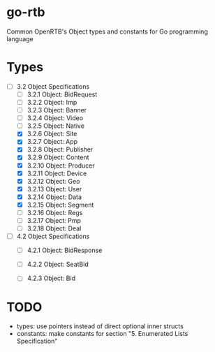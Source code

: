 # go-rtb
Common OpenRTB's Object types and constants for Go programming language


# Types
- [ ] 3.2 Object Specifications 
	- [ ] 3.2.1 Object: BidRequest
	- [ ] 3.2.2 Object: Imp 
	- [ ] 3.2.3 Object: Banner
	- [ ] 3.2.4 Object: Video
	- [ ] 3.2.5 Object: Native
	- [x] 3.2.6 Object: Site
	- [x] 3.2.7 Object: App 
	- [x] 3.2.8 Object: Publisher
	- [x] 3.2.9 Object: Content
	- [x] 3.2.10 Object: Producer 
	- [x] 3.2.11 Object: Device
	- [x] 3.2.12 Object: Geo
	- [x] 3.2.13 Object: User
	- [x] 3.2.14 Object: Data
	- [x] 3.2.15 Object: Segment
	- [ ] 3.2.16 Object: Regs
	- [ ] 3.2.17 Object: Pmp
	- [ ] 3.2.18 Object: Deal
- [ ] 4.2 Object Specifications 
	- [ ] 4.2.1 Object: BidResponse
	- [ ] 4.2.2 Object: SeatBid 
	- [ ] 4.2.3 Object: Bid


# TODO
- types: use pointers instead of direct optional inner structs
- constants: make constants for section "5. Enumerated Lists Specification"
